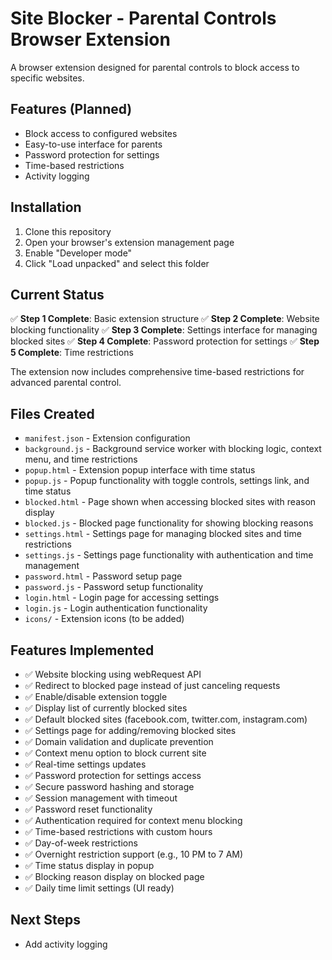 # Site Blocker - Parental Controls Browser Extension

A browser extension designed for parental controls to block access to specific websites.

## Features (Planned)

- Block access to configured websites
- Easy-to-use interface for parents
- Password protection for settings
- Time-based restrictions
- Activity logging

## Installation

1. Clone this repository
2. Open your browser's extension management page
3. Enable "Developer mode"
4. Click "Load unpacked" and select this folder

## Current Status

✅ **Step 1 Complete**: Basic extension structure
✅ **Step 2 Complete**: Website blocking functionality
✅ **Step 3 Complete**: Settings interface for managing blocked sites
✅ **Step 4 Complete**: Password protection for settings
✅ **Step 5 Complete**: Time restrictions

The extension now includes comprehensive time-based restrictions for advanced parental control.

## Files Created

- `manifest.json` - Extension configuration
- `background.js` - Background service worker with blocking logic, context menu, and time restrictions
- `popup.html` - Extension popup interface with time status
- `popup.js` - Popup functionality with toggle controls, settings link, and time status
- `blocked.html` - Page shown when accessing blocked sites with reason display
- `blocked.js` - Blocked page functionality for showing blocking reasons
- `settings.html` - Settings page for managing blocked sites and time restrictions
- `settings.js` - Settings page functionality with authentication and time management
- `password.html` - Password setup page
- `password.js` - Password setup functionality
- `login.html` - Login page for accessing settings
- `login.js` - Login authentication functionality
- `icons/` - Extension icons (to be added)

## Features Implemented

- ✅ Website blocking using webRequest API
- ✅ Redirect to blocked page instead of just canceling requests
- ✅ Enable/disable extension toggle
- ✅ Display list of currently blocked sites
- ✅ Default blocked sites (facebook.com, twitter.com, instagram.com)
- ✅ Settings page for adding/removing blocked sites
- ✅ Domain validation and duplicate prevention
- ✅ Context menu option to block current site
- ✅ Real-time settings updates
- ✅ Password protection for settings access
- ✅ Secure password hashing and storage
- ✅ Session management with timeout
- ✅ Password reset functionality
- ✅ Authentication required for context menu blocking
- ✅ Time-based restrictions with custom hours
- ✅ Day-of-week restrictions
- ✅ Overnight restriction support (e.g., 10 PM to 7 AM)
- ✅ Time status display in popup
- ✅ Blocking reason display on blocked page
- ✅ Daily time limit settings (UI ready)

## Next Steps

- Add activity logging